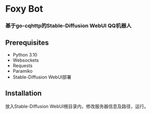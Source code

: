 # Foxy Bot
### 基于go-cqhttp的Stable-Diffusion WebUI QQ机器人

## Prerequisites
- Python 3.10
- Websockets
- Requests
- Paramiko
- Stable-Diffusion WebUI部署

## Installation
放入Stable-Diffusion WebUI根目录内，修改服务器信息及路径，运行。

